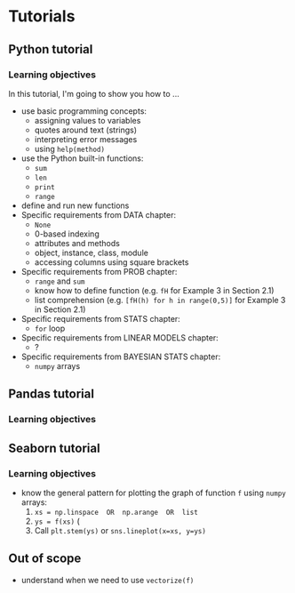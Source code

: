 # Tutorials

## Python tutorial

### Learning objectives 

In this tutorial, I'm going to show you how to ...

- use basic programming concepts:
  - assigning values to variables
  - quotes around text (strings)
  - interpreting error messages
  - using `help(method)`
- use the Python built-in functions:
  - `sum`
  - `len`
  - `print`
  - `range`
- define and run new functions
- Specific requirements from DATA chapter:
  - `None`
  - 0-based indexing
  - attributes and methods
  - object, instance, class, module
  - accessing columns using square brackets
- Specific requirements from PROB chapter:
  - `range` and `sum` 
  - know how to define function (e.g. `fH` for Example 3 in Section 2.1)
  - list comprehension (e.g. `[fH(h) for h in range(0,5)]` for Example 3 in Section 2.1)
- Specific requirements from STATS chapter:
  - `for` loop
- Specific requirements from LINEAR MODELS chapter:
  - ?
- Specific requirements from BAYESIAN STATS chapter:
  - `numpy` arrays



## Pandas tutorial

### Learning objectives 



## Seaborn tutorial

### Learning objectives 

- know the general pattern for plotting the graph of function `f` using `numpy` arrays:
  1. `xs = np.linspace  OR  np.arange  OR  list` 
  2. `ys = f(xs)`  (
  3. Call `plt.stem(ys)` or `sns.lineplot(x=xs, y=ys)`






## Out of scope

- understand when we need to use `vectorize(f)`
